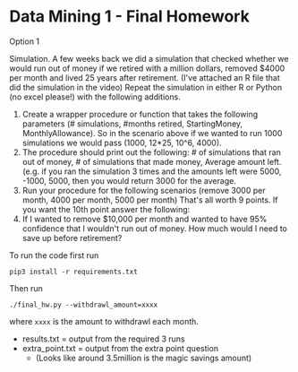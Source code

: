 # Data Mining 1 - Final Homework
Option 1

Simulation. A few weeks back we did a simulation that checked whether we would run out of money if we retired with a million dollars, removed $4000 per month and lived 25 years after retirement.  (I've attached an R file that did the simulation in the video)
Repeat the simulation in either R or Python (no excel please!) with the following additions.
1. Create a wrapper procedure or function that takes the following parameters (# simulations, #months retired, StartingMoney, MonthlyAllowance).  So in the scenario above if we wanted to run 1000 simulations we would pass (1000, 12*25, 10^6, 4000).
2.  The procedure should print out the following:  # of simulations that ran out of money, # of simulations that made money, Average amount left.  (e.g.  if you ran the simulation 3 times and the amounts left were 5000, -1000, 5000, then you would return 3000 for the average.
3.  Run your procedure for the following scenarios (remove 3000 per month, 4000 per month, 5000 per month)
That's all worth 9 points.  If you want the 10th point answer the following:
4.  If I wanted to remove $10,000 per month and wanted to have 95% confidence that I wouldn't run out of money.  How much would I need to save up before retirement?

To run the code first run
```
pip3 install -r requirements.txt
```
Then run
```
./final_hw.py --withdrawl_amount=xxxx
```
where `xxxx` is the amount to withdrawl each month.

* results.txt = output from the required 3 runs
* extra_point.txt = output from the extra point question
  *   (Looks like around 3.5million is the magic savings amount)